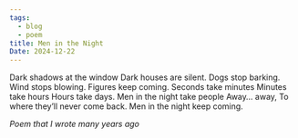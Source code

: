 ```yaml
---
tags:
  - blog
  - poem
title: Men in the Night
Date: 2024-12-22
---
```

Dark shadows at the window
Dark houses are silent.
Dogs stop barking.
Wind stops blowing.
Figures keep coming.
Seconds take minutes
Minutes take hours
Hours take days.
Men in the night take people
Away… away,
To where they’ll never come back.
Men in the night keep coming.

*Poem that I wrote many years ago*

